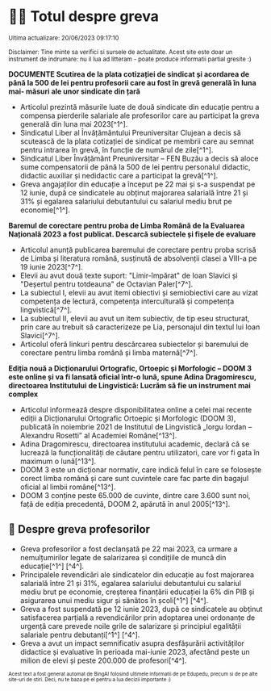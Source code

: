 # 👩‍🏫 Totul despre greva
<sub>Ultima actualizare: 20/06/2023 09:17:10</sub>

<sub>Disclaimer: Tine minte sa verifici si sursele de actualitate. Acest site este doar un instrument de indrumare: nu il lua ad litteram - poate produce informatii partial gresite :)</sub>

**DOCUMENTE Scutirea de la plata cotizației de sindicat și acordarea de până la 500 de lei pentru profesorii care au fost în grevă generală în luna mai- măsuri ale unor sindicate din țară**

- Articolul prezintă măsurile luate de două sindicate din educație pentru a compensa pierderile salariale ale profesorilor care au participat la greva generală din luna mai 2023[^1^].
- Sindicatul Liber al Învățământului Preuniversitar Clujean a decis să scutească de la plata cotizației de sindicat pe membrii care au semnat pentru intrarea în grevă, în funcție de numărul de zile[^1^].
- Sindicatul Liber Învățământ Preuniversitar – FEN Buzău a decis să aloce sume compensatorii de până la 500 de lei pentru personalul didactic, didactic auxiliar și nedidactic care a participat la grevă[^1^].
- Greva angajaților din educație a început pe 22 mai și s-a suspendat pe 12 iunie, după ce sindicatele au obținut majorarea salarială între 21 și 31% și egalarea salariului debutantului cu salariul mediu brut pe economie[^1^].

**Baremul de corectare pentru proba de Limba Română de la Evaluarea Națională 2023 a fost publicat. Descarcă subiectele și fișele de evaluare**

- Articolul anunță publicarea baremului de corectare pentru proba scrisă de Limba și literatura română, susținută de absolvenții clasei a VIII-a pe 19 iunie 2023[^7^].
- Elevii au avut două texte suport: "Limir-împărat" de Ioan Slavici și "Deșertul pentru totdeauna" de Octavian Paler[^7^].
- La subiectul I, elevii au avut itemi obiectivi și semiobiectivi care au vizat competența de lectură, competența interculturală și competența lingvistică[^7^].
- La subiectul II, elevii au avut un item subiectiv, de tip eseu structurat, prin care au trebuit să caracterizeze pe Lia, personajul din textul lui Ioan Slavici[^7^].
- Articolul oferă linkuri pentru descărcarea subiectelor și baremului de corectare pentru limba română și limba maternă[^7^].

**Ediția nouă a Dicționarului Ortografic, Ortoepic și Morfologic – DOOM 3 este online și va fi lansată oficial într-o lună, spune Adina Dragomirescu, directoarea Institutului de Lingvistică: Lucrăm să fie un instrument mai complex**

- Articolul informează despre disponibilitatea online a celei mai recente ediții a Dicționarului Ortografic Ortoepic și Morfologic (DOOM 3), publicată în noiembrie 2021 de Institutul de Lingvistică „Iorgu Iordan – Alexandru Rosetti” al Academiei Române[^13^].
- Adina Dragomirescu, directoarea institutului academic, declară că se lucrează la funcționalități de căutare pentru utilizatori, care vor fi gata în maximum o lună[^13^].
- DOOM 3 este un dicționar normativ, care indică felul în care se folosește corect limba română și care sunt cuvintele care fac parte din bagajul oficial al limbii române[^13^].
- DOOM 3 conține peste 65.000 de cuvinte, dintre care 3.600 sunt noi, față de ediția precedentă, DOOM 2, apărută în anul 2005[^13^].

## 🏫 Despre greva profesorilor

- Greva profesorilor a fost declanșată pe 22 mai 2023, ca urmare a nemulțumirilor legate de salarizarea și condițiile de muncă din educație[^1^] [^4^].
- Principalele revendicări ale sindicatelor din educație au fost majorarea salarială între 21 și 31%, egalarea salariului debutantului cu salariul mediu brut pe economie, creșterea finanțării educației la 6% din PIB și asigurarea unui mediu sigur și sănătos în școli[^1^] [^4^].
- Greva a fost suspendată pe 12 iunie 2023, după ce sindicatele au obținut satisfacerea parțială a revendicărilor prin adoptarea unei ordonanțe de urgență care prevede noile grile de salarizare și principiul egalității salariale pentru debutanți[^1^] [^4^].
- Greva a avut un impact semnificativ asupra desfășurării activităților didactice și evaluative în perioada mai-iunie 2023, afectând peste un milion de elevi și peste 200.000 de profesori[^4^].


<sub><sub>Acest text a fost generat automat de BingAI folosind ultimele informatii de pe Edupedu, precum si de pe alte site-uri de stiri. Deci, nu te baza pe el pentru a lua decizii importante :)</sub></sub>